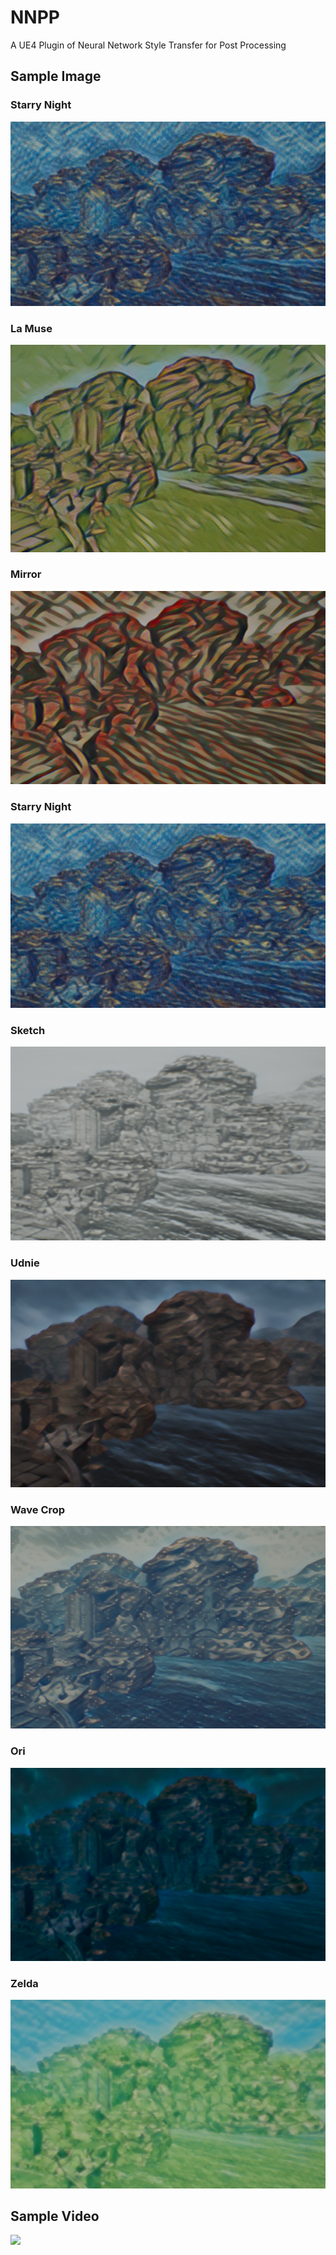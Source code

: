 # NNPP
A UE4 Plugin of Neural Network Style Transfer for Post Processing

## Sample Image
### Starry Night
![Starry Night](Samples/starry_night.png)
### La Muse
![La Muse](Samples/la_muse.png)
### Mirror
![Mirror](Samples/mirror.png)
### Starry Night
![Starry Night](Samples/starry_night.png)
### Sketch
![Sketch](Samples/sketch.png)
### Udnie
![Udnie](Samples/udnie.png)
### Wave Crop
![Wave Crop](Samples/wavecrop.png)
### Ori
![Ori](Samples/ori.png)
### Zelda
![Zelda](Samples/zelda.png)

## Sample Video
[![](https://img.youtube.com/vi/UAgMQYwQXlQ/0.jpg)](https://www.youtube.com/watch?v=UAgMQYwQXlQ)
